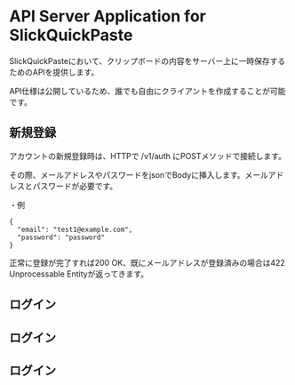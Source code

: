 # API Server Application for SlickQuickPaste

SlickQuickPasteにおいて、クリップボードの内容をサーバー上に一時保存するためのAPIを提供します。

API仕様は公開しているため、誰でも自由にクライアントを作成することが可能です。

## 新規登録
アカウントの新規登録時は、HTTPで /v1/auth にPOSTメソッドで接続します。

その際、メールアドレスやパスワードをjsonでBodyに挿入します。メールアドレスとパスワードが必要です。

・例

```
{
  "email": "test1@example.com",
  "password": "password"
}
```

正常に登録が完了すれば200 OK、既にメールアドレスが登録済みの場合は422 Unprocessable Entityが返ってきます。

## ログイン


## ログイン
## ログイン